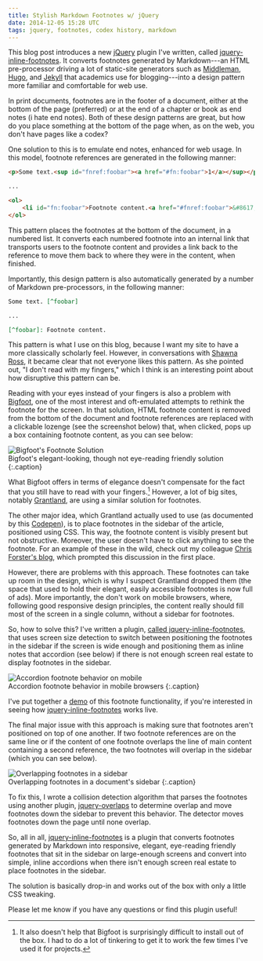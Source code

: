```yaml
---
title: Stylish Markdown Footnotes w/ jQuery
date: 2014-12-05 15:28 UTC
tags: jquery, footnotes, codex history, markdown
---
```


This blog post introduces a new [jQuery](http://www.jquery.com) plugin I've written, called [jquery-inline-footnotes](https://github.com/oncomouse/jquery-inline-footnotes). It converts footnotes generated by Markdown---an HTML pre-processor driving a lot of static-site generators such as [Middleman](http://middlemanapp.com/), [Hugo](http://gohugo.io/), and [Jekyll](http://jekyllrb.com/) that academics use for blogging---into a design pattern more familiar and comfortable for web use.

In print documents, footnotes are in the footer of a document, either at the bottom of the page (preferred) or at the end of a chapter or book as end notes (i hate end notes). Both of these design patterns are great, but how do you place something at the bottom of the page when, as on the web, you don't have pages like a codex?

One solution to this is to emulate end notes, enhanced for web usage. In this model, footnote references are generated in the following manner:

~~~ html
<p>Some text.<sup id="fnref:foobar"><a href="#fn:foobar">1</a></sup></p>

...

<ol>
	<li id="fn:foobar">Footnote content.<a href="#fnref:foobar">&#8617;</a>.</li>
</ol>
~~~

This pattern places the footnotes at the bottom of the document, in a numbered list. It converts each numbered footnote into an internal link that transports users to the footnote content and provides a link back to the reference to move them back to where they were in the content, when finished.

Importantly, this design pattern is also automatically generated by a number of Markdown pre-processors, in the following manner:

~~~ markdown
Some text. [^foobar]

...

[^foobar]: Footnote content.
~~~

This pattern is what I use on this blog, because I want my site to have a more classically scholarly feel. However, in conversations with [Shawna Ross](http://www.shawnaross.com), it became clear that not everyone likes this pattern. As she pointed out, "I don't read with my fingers," which I think is an interesting point about how disruptive this pattern can be.

Reading with your eyes instead of your fingers is also a problem with [Bigfoot](http://www.bigfootjs.com/), one of the most interest and oft-emulated attempts to rethink the footnote for the screen. In that solution, HTML footnote content is removed from the bottom of the document and footnote references are replaced with a clickable lozenge (see the screenshot below) that, when clicked, pops up a box containing footnote content, as you can see below:

![Bigfoot's Footnote Solution](/images/blog/bigfootjs.png)  
Bigfoot's elegant-looking, though not eye-reading friendly solution
{:.caption}

What Bigfoot offers in terms of elegance doesn't compensate for the fact that you still have to read with your fingers.[^1] However, a lot of big sites, notably [Grantland](http://grantland.com/features/chip-kelly-philadelphia-eagles-nfl-influence/), are using a similar solution for footnotes.

The other major idea, which Grantland actually used to use (as documented by this [Codepen](http://codepen.io/nickbottomley/pen/JeomB)), is to place footnotes in the sidebar of the article, positioned using CSS. This way, the footnote content is visibly present but not obstructive. Moreover, the user doesn't have to click anything to see the footnote. For an example of these in the wild, check out my colleague [Chris Forster's blog](http://cforster.com/2014/12/interstellar/), which prompted this discussion in the first place.

However, there are problems with this approach. These footnotes can take up room in the design, which is why I suspect Grantland dropped them (the space that used to hold their elegant, easily accessible footnotes is now full of ads). More importantly, the don't work on mobile browsers, where, following good responsive design principles, the content really should fill most of the screen in a single column, without a sidebar for footnotes.

So, how to solve this? I've written a plugin, [called jquery-inline-footnotes](https://github.com/oncomouse/jquery-inline-footnotes), that uses screen size detection to switch between positioning the footnotes in the sidebar if the screen is wide enough and positioning them as inline notes that accordion (see below) if there is not enough screen real estate to display footnotes in the sidebar.

![Accordion footnote behavior on mobile](/images/blog/footnote-accordion.png)  
Accordion footnote behavior in mobile browsers
{:.caption}

I've put together a [demo](http://oncomouse.github.io/inline-footnotes.html) of this footnote functionality, if you're interested in seeing how [jquery-inline-footnotes](https://github.com/oncomouse/jquery-inline-footnotes) works live.

The final major issue with this approach is making sure that footnotes aren't positioned on top of one another. If two footnote references are on the same line or if the content of one footnote overlaps the line of main content containing a second reference, the two footnotes will overlap in the sidebar (which you can see below).

![Overlapping footnotes in a sidebar](/images/blog/footnote-overlap.png)  
Overlapping footnotes in a document's sidebar
{:.caption}

To fix this, I wrote a collision detection algorithm that parses the footnotes using another plugin, [jquery-overlaps](https://github.com/brandonaaron/jquery-overlaps) to determine overlap and move footnotes down the sidebar to prevent this behavior. The detector moves footnotes down the page until none overlap.

So, all in all, [jquery-inline-footnotes](https://github.com/oncomouse/jquery-inline-footnotes) is a plugin that converts footnotes generated by Markdown into responsive, elegant, eye-reading friendly footnotes that sit in the sidebar on large-enough screens and convert into simple, inline accordions when there isn't enough screen real estate to place footnotes in the sidebar.

The solution is basically drop-in and works out of the box with only a little CSS tweaking.

Please let me know if you have any questions or find this plugin useful!

[^1]: It also doesn't help that Bigfoot is surprisingly difficult to install out of the box. I had to do a lot of tinkering to get it to work the few times I've used it for projects.